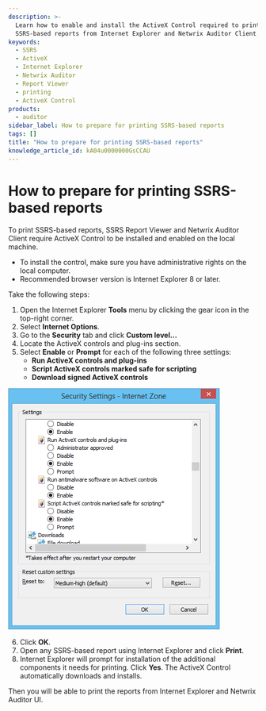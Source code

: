 ```yaml
---
description: >-
  Learn how to enable and install the ActiveX Control required to print
  SSRS-based reports from Internet Explorer and Netwrix Auditor Client.
keywords:
  - SSRS
  - ActiveX
  - Internet Explorer
  - Netwrix Auditor
  - Report Viewer
  - printing
  - ActiveX Control
products:
  - auditor
sidebar_label: How to prepare for printing SSRS-based reports
tags: []
title: "How to prepare for printing SSRS-based reports"
knowledge_article_id: kA04u0000000GsCCAU
---
```


# How to prepare for printing SSRS-based reports

To print SSRS-based reports, SSRS Report Viewer and Netwrix Auditor Client require ActiveX Control to be installed and enabled on the local machine.

- To install the control, make sure you have administrative rights on the local computer.
- Recommended browser version is Internet Explorer 8 or later.

Take the following steps:

1. Open the Internet Explorer **Tools** menu by clicking the gear icon in the top-right corner.
2. Select **Internet Options**.
3. Go to the **Security** tab and click **Custom level…**
4. Locate the ActiveX controls and plug-ins section.
5. Select **Enable** or **Prompt** for each of the following three settings:
   - **Run ActiveX controls and plug-ins**
   - **Script ActiveX controls marked safe for scripting**
   - **Download signed ActiveX controls**

![User-added image](images/ka04u000000HcZ6_0EM4u000002P6Cl.png)

6. Click **OK**.
7. Open any SSRS-based report using Internet Explorer and click **Print**.
8. Internet Explorer will prompt for installation of the additional components it needs for printing. Click **Yes**. The ActiveX Control automatically downloads and installs.

Then you will be able to print the reports from Internet Explorer and Netwrix Auditor UI.
